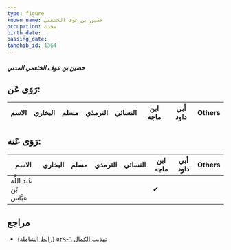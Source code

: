 ```yaml
---
type: figure
known_name: حصين بن عوف الخثعمي
occupation: محدث
birth_date:
passing_date:
tahdhib_id: 1364
---
```

##### حصين بن عوف الخثعمي المدني

## رَوَى عَن:
| الاسم | البخاري | مسلم | الترمذي | النسائي | ابن ماجه | أبي داود | Others |
| ----- | ------- | ---- | ------- | ------- | -------- | -------- | ------ |
## رَوَى عَنه:
| الاسم                   | البخاري | مسلم | الترمذي | النسائي | ابن ماجه | أبي داود | Others |
| ----------------------- | ------- | ---- | ------- | ------- | -------- | -------- | ------ |
| عَبد اللَّه بْن عَبَّاس |         |      |         |         | ✔        |          |        |
## مراجع
- [تهذيب الكمال ٦-٥٢٩](obsidian://open?vault=Tahdhib-al-Kamal&file=Figures/١٣٦٤-حصين%20بن%20عوف%20الخثعمي%20المدني) ([رابط الشاملة](https://shamela.ws/book/3722/3193))
